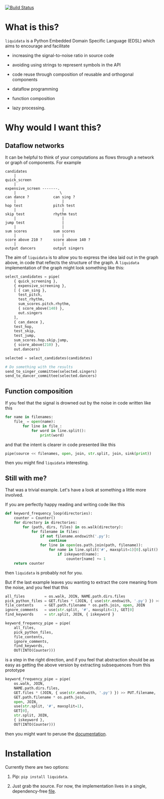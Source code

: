 [![Build Status](https://travis-ci.org/jacg/liquidata.svg?branch=master)](https://travis-ci.org/jacg/liquidata)

<!-- ANCHOR: what_is_this -->

# What is this?

`liquidata` is a Python Embedded Domain Specific Language (EDSL) which aims to encourage and facilitate

+ increasing the signal-to-noise ratio in source code

+ avoiding using strings to represent symbols in the API

+ code reuse through composition of reusable and orthogonal components

+ dataflow programming

+ function composition

+ lazy processing.

<!-- ANCHOR_END: what_is_this -->

# Why would I want this?

<!-- ANCHOR: network -->

## Dataflow networks

It can be helpful to think of your computations as flows through a network or
graph of components. For example

```
candidates
    |
quick_screen
    |
expensive_screen -------.
    |                    \
can dance ?           can sing ?
    |                     |
hop test              pitch test
    |                     |
skip test             rhythm test
    |                     |
jump test                 |
    |                     |
sum scores            sum scores
    |                     |
score above 210 ?     score above 140 ?
    |                     |
output dancers        output singers
```

The aim of `liquidata` is to allow you to express the idea laid out in the graph
above, in code that reflects the structure of the graph. A `liquidata`
implementation of the graph might look something like this:

```python
select_candidates = pipe(
    { quick_screening },
    { expensive_screening },
    [ { can_sing },
      test_pitch,
      test_rhythm,
      sum_scores.pitch.rhythm,
      { score_above(140) },
      out.singers
    ],
    { can_dance },
    test_hop,
    test_skip,
    test_jump,
    sum_scores.hop.skip.jump,
    { score_above(210) },
    out.dancers)

selected = select_candidates(candidates)

# Do something with the results
send_to_singer_committee(selected.singers)
send_to_dancer_committee(selected.dancers)
```
<!-- ANCHOR_END: network -->

<!-- ANCHOR: composition_prelude -->

## Function composition

If you feel that the signal is drowned out by the noise in code written like
this

```python
for name in filenames:
    file_ = open(name):
        for line in file_:
            for word in line.split():
                print(word)
```
and that the intent is clearer in code presented like this

```python
pipe(source << filenames, open, join, str.split, join, sink(print))
```
then you might find `liquidata` interesting.

## Still with me?

That was a trivial example. Let's have a look at something a little more
involved.

If you are perfectly happy reading and writing code like this

<!-- ANCHOR_END: composition_prelude -->

```python
def keyword_frequency_loop(directories):
    counter = Counter()
    for directory in directories:
        for (path, dirs, files) in os.walk(directory):
            for filename in files:
                if not filename.endswith('.py'):
                    continue
                for line in open(os.path.join(path, filename)):
                    for name in line.split('#', maxsplit=1)[0].split():
                        if iskeyword(name):
                            counter[name] += 1
    return counter
```

then `liquidata` is probably not for you.

But if the last example leaves you wanting to extract the core meaning from the
noise, and you feel that this

```python
all_files         = os.walk, JOIN, NAME.path.dirs.files
pick_python_files = GET.files * (JOIN, { use(str.endswith, '.py') }) >> PUT.filename
file_contents     = GET.path.filename * os.path.join, open, JOIN
ignore_comments   = use(str.split, '#', maxsplit=1), GET[0]
find_keywords     = str.split, JOIN, { iskeyword }

keyword_frequency_pipe = pipe(
    all_files,
    pick_python_files,
    file_contents,
    ignore_comments,
    find_keywords,
    OUT(INTO(Counter)))
```
is a step in the right direction, and if you feel that abstraction should be as
easy as getting the above version by extracting subsequences from this prototype

```python
keyword_frequency_pipe = pipe(
    os.walk, JOIN,
    NAME.path.dirs.files,
    GET.files * (JOIN, { use(str.endswith, '.py') }) >> PUT.filename,
    GET.path.filename * os.path.join,
    open, JOIN,
    use(str.split, '#', maxsplit=1),
    GET[0],
    str.split, JOIN,
    { iskeyword },
    OUT(INTO(Counter)))
```

then you might want to peruse the [documentation](https://jacg.github.io/liquidata).

# Installation

<!-- ANCHOR: installation -->

Currently there are two options:

1. Pip: `pip install liquidata`.

2. Just grab the source. For now, the implementation lives in a single,
   dependency-free
   [file](https://github.com/jacg/liquidata/raw/master/liquidata.py).

<!-- ANCHOR_END: installation -->
